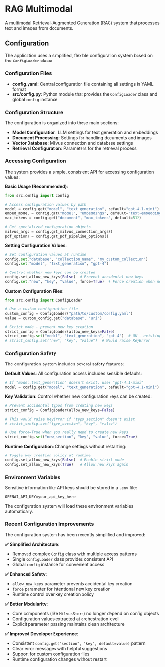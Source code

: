 # RAG Multimodal

A multimodal Retrieval-Augmented Generation (RAG) system that processes text and images from documents.

## Configuration

The application uses a simplified, flexible configuration system based on the `ConfigLoader` class:

### Configuration Files

- **config.yaml**: Central configuration file containing all settings in YAML format
- **src/config.py**: Python module that provides the `ConfigLoader` class and global `config` instance

### Configuration Structure

The configuration is organized into these main sections:

- **Model Configuration**: LLM settings for text generation and embeddings
- **Document Processing**: Settings for handling documents and images
- **Vector Database**: Milvus connection and database settings
- **Retrieval Configuration**: Parameters for the retrieval process

### Accessing Configuration

The system provides a simple, consistent API for accessing configuration values:

**Basic Usage (Recommended)**:
```python
from src.config import config

# Access configuration values by path
model = config.get("model", "text_generation", default="gpt-4.1-mini")
embed_model = config.get("model", "embeddings", default="text-embedding-3-small")
max_tokens = config.get("document", "max_tokens", default=512)

# Get specialized configuration objects
milvus_args = config.get_milvus_connection_args()
pdf_options = config.get_pdf_pipeline_options()
```

**Setting Configuration Values**:
```python
# Set configuration values at runtime
config.set("database", "collection_name", "my_custom_collection")
config.set("model", "text_generation", "gpt-4")

# Control whether new keys can be created
config.set_allow_new_keys(False)  # Prevent accidental new keys
config.set("new", "key", "value", force=True)  # Force creation when needed
```

**Custom Configuration Files**:
```python
from src.config import ConfigLoader

# Use a custom configuration file
custom_config = ConfigLoader("path/to/custom/config.yaml")
value = custom_config.get("database", "uri")

# Strict mode - prevent new key creation
strict_config = ConfigLoader(allow_new_keys=False)
strict_config.set("model", "text_generation", "gpt-4")  # OK - existing key
# strict_config.set("new", "key", "value")  # Would raise KeyError
```

### Configuration Safety

The configuration system includes several safety features:

**Default Values**: All configuration access includes sensible defaults:
```python
# If "model.text_generation" doesn't exist, uses "gpt-4.1-mini"
model = config.get("model", "text_generation", default="gpt-4.1-mini")
```

**Key Validation**: Control whether new configuration keys can be created:
```python
# Prevent accidental typos from creating new keys
strict_config = ConfigLoader(allow_new_keys=False)

# This would raise KeyError if "typo_section" doesn't exist
# strict_config.set("typo_section", "key", "value")

# Use force=True when you really need to create new keys
strict_config.set("new_section", "key", "value", force=True)
```

**Runtime Configuration**: Change settings without restarting:
```python
# Toggle key creation policy at runtime
config.set_allow_new_keys(False)  # Enable strict mode
config.set_allow_new_keys(True)   # Allow new keys again
```

### Environment Variables

Sensitive information like API keys should be stored in a `.env` file:

```
OPENAI_API_KEY=your_api_key_here
```

The configuration system will load these environment variables automatically.

### Recent Configuration Improvements

The configuration system has been recently simplified and improved:

**✅ Simplified Architecture**:
- Removed complex `Config` class with multiple access patterns
- Single `ConfigLoader` class provides consistent API
- Global `config` instance for convenient access

**✅ Enhanced Safety**:
- `allow_new_keys` parameter prevents accidental key creation
- `force` parameter for intentional new key creation
- Runtime control over key creation policy

**✅ Better Modularity**:
- Core components (like `MilvusStore`) no longer depend on config objects
- Configuration values extracted at orchestration level
- Explicit parameter passing maintains clean architecture

**✅ Improved Developer Experience**:
- Consistent `config.get("section", "key", default=value)` pattern
- Clear error messages with helpful suggestions
- Support for custom configuration files
- Runtime configuration changes without restart